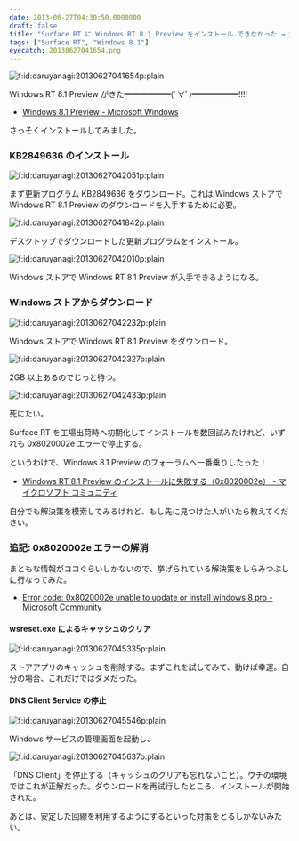 ```yaml
---
date: 2013-06-27T04:30:50.0000000
draft: false
title: "Surface RT に Windows RT 8.1 Preview をインストール…できなかった → 解決"
tags: ["Surface RT", "Windows 8.1"]
eyecatch: 20130627041654.png
---
```

<p><span itemscope itemtype="http://schema.org/Photograph"><img src="20130627041654.png" alt="f:id:daruyanagi:20130627041654p:plain" title="f:id:daruyanagi:20130627041654p:plain" class="hatena-fotolife" itemprop="image"></span></p><p>Windows RT 8.1 Preview がきた━━━━━━(ﾟ∀ﾟ)━━━━━━!!!!</p>

<ul>
<li><a href="http://windows.microsoft.com/ja-jp/windows-8/preview">Windows 8.1 Preview - Microsoft Windows</a></li>
</ul><p>さっそくインストールしてみました。</p>

<div class="section">
<h3>KB2849636 のインストール</h3>
<p><span itemscope itemtype="http://schema.org/Photograph"><img src="20130627042051.png" alt="f:id:daruyanagi:20130627042051p:plain" title="f:id:daruyanagi:20130627042051p:plain" class="hatena-fotolife" itemprop="image"></span></p><p>まず更新プログラム KB2849636 をダウンロード。これは Windows ストアで Windows RT 8.1 Preview のダウンロードを入手するために必要。</p><p><span itemscope itemtype="http://schema.org/Photograph"><img src="20130627041842.png" alt="f:id:daruyanagi:20130627041842p:plain" title="f:id:daruyanagi:20130627041842p:plain" class="hatena-fotolife" itemprop="image"></span></p><p>デスクトップでダウンロードした更新プログラムをインストール。</p><p><span itemscope itemtype="http://schema.org/Photograph"><img src="20130627042010.png" alt="f:id:daruyanagi:20130627042010p:plain" title="f:id:daruyanagi:20130627042010p:plain" class="hatena-fotolife" itemprop="image"></span></p><p>Windows ストアで Windows RT 8.1 Preview が入手できるようになる。</p>

</div>
<div class="section">
<h3>Windows ストアからダウンロード</h3>
<p><span itemscope itemtype="http://schema.org/Photograph"><img src="20130627042232.png" alt="f:id:daruyanagi:20130627042232p:plain" title="f:id:daruyanagi:20130627042232p:plain" class="hatena-fotolife" itemprop="image"></span></p><p>Windows ストアで Windows RT 8.1 Preview をダウンロード。</p><p><span itemscope itemtype="http://schema.org/Photograph"><img src="20130627042327.png" alt="f:id:daruyanagi:20130627042327p:plain" title="f:id:daruyanagi:20130627042327p:plain" class="hatena-fotolife" itemprop="image"></span></p><p>2GB 以上あるのでじっと待つ。</p><p><span itemscope itemtype="http://schema.org/Photograph"><img src="20130627042433.png" alt="f:id:daruyanagi:20130627042433p:plain" title="f:id:daruyanagi:20130627042433p:plain" class="hatena-fotolife" itemprop="image"></span></p><p>死にたい。</p><p>Surface RT を工場出荷時へ初期化してインストールを数回試みたけれど、いずれも 0x8020002e エラーで停止する。</p><p>というわけで、Windows 8.1 Preview のフォーラムへ一番乗りしたった！</p>

<ul>
<li><a href="http://answers.microsoft.com/ja-jp/windows/forum/windows8_1_pr-windows_update/windows-rt-81-preview/ac0096c9-447c-4544-b757-c7f3f687ec53">Windows RT 8.1 Preview &#x306E;&#x30A4;&#x30F3;&#x30B9;&#x30C8;&#x30FC;&#x30EB;&#x306B;&#x5931;&#x6557;&#x3059;&#x308B;&#xFF08;0x8020002e&#xFF09; - &#x30DE;&#x30A4;&#x30AF;&#x30ED;&#x30BD;&#x30D5;&#x30C8; &#x30B3;&#x30DF;&#x30E5;&#x30CB;&#x30C6;&#x30A3;</a></li>
</ul><p>自分でも解決策を模索してみるけれど、もし先に見つけた人がいたら教えてください。</p>

</div>
<div class="section">
<h3>追記: 0x8020002e エラーの解消</h3>
<p>まともな情報がココぐらいしかないので、挙げられている解決策をしらみつぶしに行なってみた。</p>

<ul>
<li><a href="http://answers.microsoft.com/en-us/windows/forum/windows_8-windows_store/error-code-0x8020002e-unable-to-update-or-install/26b83d0b-9385-42a6-a5cd-72ee33e2426d">Error code: 0x8020002e unable to update or install windows 8 pro - Microsoft Community</a></li>
</ul>
<div class="section">
<h4>wsreset.exe によるキャッシュのクリア</h4>
<p><span itemscope itemtype="http://schema.org/Photograph"><img src="20130627045335.png" alt="f:id:daruyanagi:20130627045335p:plain" title="f:id:daruyanagi:20130627045335p:plain" class="hatena-fotolife" itemprop="image"></span></p><p>ストアアプリのキャッシュを削除する。まずこれを試してみて、動けば幸運。自分の場合、これだけではダメだった。</p>

</div>
<div class="section">
<h4>DNS Client Service の停止</h4>
<p><span itemscope itemtype="http://schema.org/Photograph"><img src="20130627045546.png" alt="f:id:daruyanagi:20130627045546p:plain" title="f:id:daruyanagi:20130627045546p:plain" class="hatena-fotolife" itemprop="image"></span></p><p>Windows サービスの管理画面を起動し、</p><p><span itemscope itemtype="http://schema.org/Photograph"><img src="20130627045637.png" alt="f:id:daruyanagi:20130627045637p:plain" title="f:id:daruyanagi:20130627045637p:plain" class="hatena-fotolife" itemprop="image"></span></p><p>「DNS Client」を停止する（キャッシュのクリアも忘れないこと）。ウチの環境ではこれが正解だった。ダウンロードを再試行したところ、インストールが開始された。</p><p>あとは、安定した回線を利用するようにするといった対策をとるしかないみたい。 </p>

</div>
</div>
